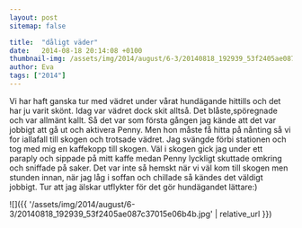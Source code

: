 ```yaml
---
layout: post
sitemap: false

title:  "dåligt väder"
date:   2014-08-18 20:14:08 +0100
thumbnail-img: /assets/img/2014/august/6-3/20140818_192939_53f2405ae087c37015e06b4b.jpg
author: Eva
tags: ["2014"]
---
```


Vi har haft ganska tur med vädret under vårat hundägande hittills och det har ju varit skönt. Idag var vädret dock skit alltså. Det blåste,spöregnade och var allmänt kallt. Så det var som första gången jag kände att det var jobbigt att gå ut och aktivera Penny. Men hon måste få hitta på nånting så vi for iallafall till skogen och trotsade vädret. Jag svängde förbi stationen och tog med mig en kaffekopp till skogen. Väl i skogen gick jag under ett paraply och sippade på mitt kaffe medan Penny lyckligt skuttade omkring och sniffade på saker. Det var inte så hemskt när vi väl kom till skogen men stunden innan, när jag låg i soffan och chillade så kändes det väldigt jobbigt. Tur att jag älskar utflykter för det gör hundägandet lättare:)

![]({{ '/assets/img/2014/august/6-3/20140818_192939_53f2405ae087c37015e06b4b.jpg'  | relative_url }})

